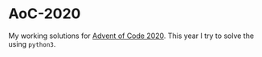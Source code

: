 # AoC-2020

My working solutions for [Advent of Code 2020](https://adventofcode.com/2020/). This year I try to solve the using `python3`.
